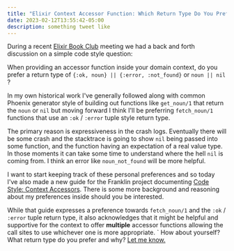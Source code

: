 ```yaml
---
title: "Elixir Context Accessor Function: Which Return Type Do You Prefer?"
date: 2023-02-12T13:55:42-05:00
description: something tweet like
---
```


During a recent [Elixir Book Club](https://elixirbookclub.github.io/website/) meeting we had a back and forth discussion on a simple code style question:

When providing an accessor function inside your domain context, do you prefer a return type of `{:ok, noun} || {:error, :not_found}` or `noun || nil` ?

In my own historical work I've generally followed along with common Phoenix generator style of building out functions like `get_noun/1` that return the `noun` or `nil` but moving forward I think I'll be preferring `fetch_noun/1` functions that use an `:ok` / `:error` tuple style return type. 

The primary reason is expressiveness in the crash logs. Eventually there will be some crash and the stacktrace is going to show `nil` being passed into some function, and the function having an expectation of a real value type. In those moments it can take some time to understand where the hell `nil` is coming from. I think an error like `noun_not_found` will be more helpful.

I want to start keeping track of these personal preferences and so today I've also made a new guide for the Franklin project documenting [Code Style: Context Accessors](https://github.com/zorn/franklin/blob/main/guides/code_style/context_accessors.md). There is some more background and reasoning about my preferences inside should you be interested.

While that guide expresses a preference towards `fetch_noun/1` and the `:ok` / `:error` tuple return type, it also acknowledges that it might be helpful and supportive for the context to offer **multiple** accessor functions allowing the call sites to use whichever one is more appropriate.
`
How about yourself? What return type do you prefer and why? [Let me know.](/contact)
